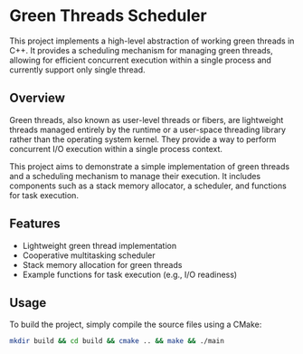 # Green Threads Scheduler

This project implements a high-level abstraction of working green threads in C++. It provides a scheduling mechanism for managing green threads, allowing for efficient concurrent execution within a single process and currently support only single thread.

## Overview

Green threads, also known as user-level threads or fibers, are lightweight threads managed entirely by the runtime or a user-space threading library rather than the operating system kernel. They provide a way to perform concurrent I/O execution within a single process context.

This project aims to demonstrate a simple implementation of green threads and a scheduling mechanism to manage their execution. It includes components such as a stack memory allocator, a scheduler, and functions for task execution.

## Features

- Lightweight green thread implementation
- Cooperative multitasking scheduler
- Stack memory allocation for green threads
- Example functions for task execution (e.g., I/O readiness)

## Usage

To build the project, simply compile the source files using a CMake:

```bash
mkdir build && cd build && cmake .. && make && ./main

